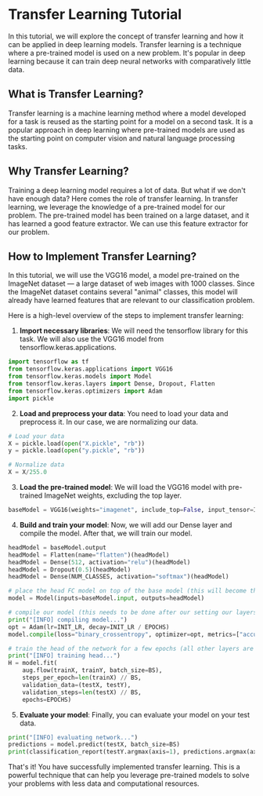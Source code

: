 # Transfer Learning Tutorial

In this tutorial, we will explore the concept of transfer learning and how it can be applied in deep learning models. Transfer learning is a technique where a pre-trained model is used on a new problem. It's popular in deep learning because it can train deep neural networks with comparatively little data.

## What is Transfer Learning?

Transfer learning is a machine learning method where a model developed for a task is reused as the starting point for a model on a second task. It is a popular approach in deep learning where pre-trained models are used as the starting point on computer vision and natural language processing tasks.

## Why Transfer Learning?

Training a deep learning model requires a lot of data. But what if we don't have enough data? Here comes the role of transfer learning. In transfer learning, we leverage the knowledge of a pre-trained model for our problem. The pre-trained model has been trained on a large dataset, and it has learned a good feature extractor. We can use this feature extractor for our problem.

## How to Implement Transfer Learning?

In this tutorial, we will use the VGG16 model, a model pre-trained on the ImageNet dataset — a large dataset of web images with 1000 classes. Since the ImageNet dataset contains several "animal" classes, this model will already have learned features that are relevant to our classification problem.

Here is a high-level overview of the steps to implement transfer learning:

1. **Import necessary libraries**: We will need the tensorflow library for this task. We will also use the VGG16 model from tensorflow.keras.applications.

```python
import tensorflow as tf
from tensorflow.keras.applications import VGG16
from tensorflow.keras.models import Model
from tensorflow.keras.layers import Dense, Dropout, Flatten
from tensorflow.keras.optimizers import Adam
import pickle
```

2. **Load and preprocess your data**: You need to load your data and preprocess it. In our case, we are normalizing our data.

```python
# Load your data
X = pickle.load(open("X.pickle", "rb"))
y = pickle.load(open("y.pickle", "rb"))

# Normalize data
X = X/255.0
```

3. **Load the pre-trained model**: We will load the VGG16 model with pre-trained ImageNet weights, excluding the top layer.

```python
baseModel = VGG16(weights="imagenet", include_top=False, input_tensor=Input(shape=INPUT_SHAPE))
```

4. **Build and train your model**: Now, we will add our Dense layer and compile the model. After that, we will train our model.

```python
headModel = baseModel.output
headModel = Flatten(name="flatten")(headModel)
headModel = Dense(512, activation="relu")(headModel)
headModel = Dropout(0.5)(headModel)
headModel = Dense(NUM_CLASSES, activation="softmax")(headModel)

# place the head FC model on top of the base model (this will become the actual model we will train)
model = Model(inputs=baseModel.input, outputs=headModel)

# compile our model (this needs to be done after our setting our layers to being non-trainable)
print("[INFO] compiling model...")
opt = Adam(lr=INIT_LR, decay=INIT_LR / EPOCHS)
model.compile(loss="binary_crossentropy", optimizer=opt, metrics=["accuracy"])

# train the head of the network for a few epochs (all other layers are frozen) -- this will allow the new FC layers to start to become initialized with actual "learned" values versus pure random
print("[INFO] training head...")
H = model.fit(
    aug.flow(trainX, trainY, batch_size=BS),
    steps_per_epoch=len(trainX) // BS,
    validation_data=(testX, testY),
    validation_steps=len(testX) // BS,
    epochs=EPOCHS)
```

5. **Evaluate your model**: Finally, you can evaluate your model on your test data.

```python
print("[INFO] evaluating network...")
predictions = model.predict(testX, batch_size=BS)
print(classification_report(testY.argmax(axis=1), predictions.argmax(axis=1), target_names=lb.classes_))
```

That's it! You have successfully implemented transfer learning. This is a powerful technique that can help you leverage pre-trained models to solve your problems with less data and computational resources.
